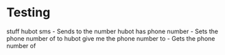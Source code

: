 Testing
=======

stuff
hubot sms <user> <message> - Sends <message> to the number <to>
hubot <user> has phone number <phone> - Sets the phone number of <user> to <phone>
hubot give me the phone number to <user> - Gets the phone number of <user>
